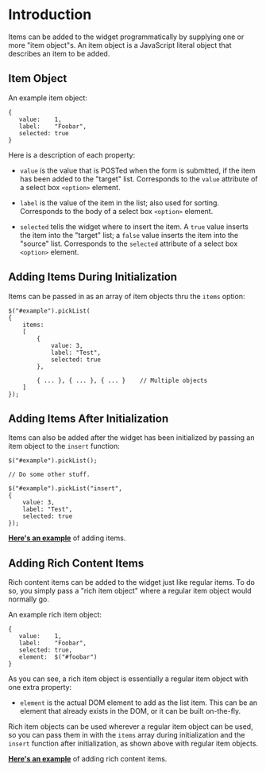 # Introduction #

Items can be added to the widget programmatically by supplying one or more "item object"s. An item object is a JavaScript literal object that describes an item to be added.


## Item Object ##

An example item object:

```
{
   value:    1,
   label:    "Foobar",
   selected: true
}
```

Here is a description of each property:

  * `value` is the value that is POSTed when the form is submitted, if the item has been added to the "target" list. Corresponds to the `value` attribute of a select box `<option>` element.

  * `label` is the value of the item in the list; also used for sorting. Corresponds to the body of a select box `<option>` element.

  * `selected` tells the widget where to insert the item. A `true` value inserts the item into the "target" list; a `false` value inserts the item into the "source" list. Corresponds to the `selected` attribute of a select box `<option>` element.


## Adding Items During Initialization ##

Items can be passed in as an array of item objects thru the `items` option:

```
$("#example").pickList(
{
    items:
    [
        {
            value: 3,
            label: "Test",
            selected: true
        },

        { ... }, { ... }, { ... }    // Multiple objects
    ]
});
```

## Adding Items After Initialization ##

Items can also be added after the widget has been initialized by passing an item object to the `insert` function:

```
$("#example").pickList();

// Do some other stuff.

$("#example").pickList("insert",
{
    value: 3,
    label: "Test",
    selected: true
});
```

**[Here's an example](http://jsfiddle.net/awnry/6QB5f/)** of adding items.

## Adding Rich Content Items ##

Rich content items can be added to the widget just like regular items. To do so, you simply pass a "rich item object" where a regular item object would normally go.

An example rich item object:

```
{
   value:    1,
   label:    "Foobar",
   selected: true,
   element:  $("#foobar")
}
```

As you can see, a rich item object is essentially a regular item object with one extra property:

  * `element` is the actual DOM element to add as the list item. This can be an element that already exists in the DOM, or it can be built on-the-fly.

Rich item objects can be used wherever a regular item object can be used, so you can pass them in with the `items` array during initialization and the `insert` function after initialization, as shown above with regular item objects.

**[Here's an example](http://jsfiddle.net/awnry/XMdPE/)** of adding rich content items.